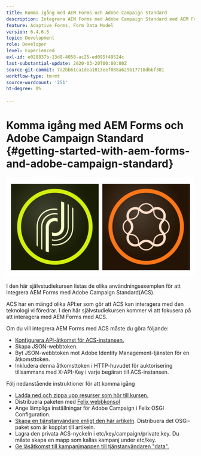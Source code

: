 ```yaml
---
title: Komma igång med AEM Forms och Adobe Campaign Standard
description: Integrera AEM Forms med Adobe Campaign Standard med AEM Forms Form Data Model för att hämta information om ACS-kampanjprofiler osv.
feature: Adaptive Forms, Form Data Model
version: 6.4,6.5
topic: Development
role: Developer
level: Experienced
exl-id: e028837b-13d8-4058-ac25-ed095f49524c
last-substantial-update: 2020-03-20T00:00:00Z
source-git-commit: 7a2bb61ca1dea1013eef088a629b17718dbbf381
workflow-type: tm+mt
source-wordcount: '251'
ht-degree: 0%

---
```


# Komma igång med AEM Forms och Adobe Campaign Standard {#getting-started-with-aem-forms-and-adobe-campaign-standard}

![formulärsandkampanj](assets/helpx-cards-forms.png)

I den här självstudiekursen listas de olika användningsexemplen för att integrera AEM Forms med Adobe Campaign Standard(ACS).

ACS har en mängd olika API:er som gör att ACS kan interagera med den teknologi vi föredrar. I den här självstudiekursen kommer vi att fokusera på att interagera med AEM Forms med ACS.

Om du vill integrera AEM Forms med ACS måste du göra följande:

* [Konfigurera API-åtkomst för ACS-instansen.](https://experienceleague.adobe.com/docs/campaign-standard/using/working-with-apis/get-started-apis.html?lang=en)
* Skapa JSON-webbtoken.
* Byt JSON-webbtoken mot Adobe Identity Management-tjänsten för en åtkomsttoken.
* Inkludera denna åtkomsttoken i HTTP-huvudet för auktorisering tillsammans med X-API-Key i varje begäran till ACS-instansen.

Följ nedanstående instruktioner för att komma igång

* [Ladda ned och zippa upp resurser som hör till kursen.](assets/aem-forms-and-acs-bundles.zip)
* Distribuera paketen med [Felix webbkonsol](http://localhost:4502/system/console/bundles)
* Ange lämpliga inställningar för Adobe Campaign i Felix OSGI Configuration.
* [Skapa en tjänstanvändare enligt den här artikeln](/help/forms/adaptive-forms/service-user-tutorial-develop.md). Distribuera det OSGi-paket som är kopplat till artikeln.
* Lagra den privata ACS-nyckeln i etc/key/campaign/private.key. Du måste skapa en mapp som kallas kampanj under etc/key.
* [Ge läsåtkomst till kampanjmappen till tjänstanvändaren &quot;data&quot;.](http://localhost:4502/useradmin)
